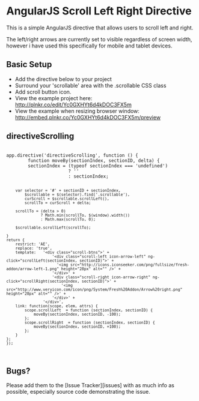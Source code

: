 AngularJS Scroll Left Right Directive
=====================================
This is a simple AngularJS directive that allows users to scroll left and right.

The left/right arrows are currently set to visible regardless of screen width, however i have used this specifically for mobile and tablet devices.

## Basic Setup

* Add the directive below to your project
* Surround your 'scrollable' area with the .scrollable CSS class
* Add scroll button icon.
* View the example project here: http://plnkr.co/edit/Yc0GXHYt6d4kDOC3FX5m
* View the example when resizing browser window: http://embed.plnkr.co/Yc0GXHYt6d4kDOC3FX5m/preview

## directiveScrolling

<code>
app.directive('directiveScrolling', function () {
        function moveBy(sectionIndex, sectionID, delta) {
        sectionIndex = (typeof sectionIndex === 'undefined')
                       ? ''
                       : sectionIndex;

        var selector = '#' + sectionID + sectionIndex,
            $scrollable = $(selector).find('.scrollable'),
            curScroll = $scrollable.scrollLeft(),
            scrollTo = curScroll + delta;

        scrollTo = (delta > 0)
                   ? Math.min(scrollTo, $(window).width())
                   : Math.max(scrollTo, 0);

        $scrollable.scrollLeft(scrollTo);

    }
    return {
        restrict: 'AE',
        replace: 'true',
        template:   '<div class="scroll-btns">' +
                        '<div class="scroll-left icon-arrow-left" ng-click="scrollLeft(sectionIndex, sectionID)">' +
                          '<img src="http://icons.iconseeker.com/png/fullsize/fresh-addon/arrow-left-1.png" height="28px" alt="" />' +
                        '</div>' +
                        '<div class="scroll-right icon-arrow-right" ng-click="scrollRight(sectionIndex, sectionID)">' +
                            '<img src="http://www.veryicon.com/icon/png/System/Fresh%20Addon/Arrow%20right.png" height="28px" alt="" />' +
                        '</div>' +
                    '</div>',
        link: function(scope, elem, attrs) {
            scope.scrollLeft  = function (sectionIndex, sectionID) {
                moveBy(sectionIndex, sectionID, -100);
            };
            scope.scrollRight  = function (sectionIndex, sectionID) {
                moveBy(sectionIndex, sectionID, +100);
            };
        }
    };
    });
</code>

## Bugs?

Please add them to the [Issue Tracker][issues] with as much info as possible, especially source code demonstrating the issue.
